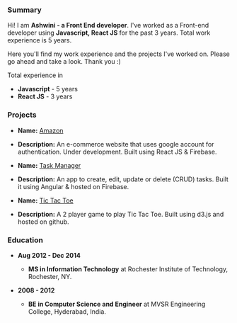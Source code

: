 ### Summary

Hi! I am **Ashwini - a Front End developer**.
I've worked as a Front-end developer using **Javascript, React JS** for the past 3 years. Total work experience is 5 years.

Here you'll find my work experience and the projects I've worked on. Please go ahead and take a look. Thank you :)

Total experience in
+ **Javascript** - 5 years
+ **React JS** - 3 years


### Projects 
- **Name:** [Amazon](https://clone-aec28.web.app/)
- **Description:** An e-commerce website that uses google account for authentication. Under development. Built using React JS & Firebase.

- **Name:** [Task Manager](https://task-manager-373d5.web.app/)
- **Description:** An app to create, edit, update or delete (CRUD) tasks. Built it using Angular & hosted on Firebase.

- **Name:** [Tic Tac Toe](https://aguli-me.github.io/TicTacToe/)
- **Description:** A 2 player game to play Tic Tac Toe. Built using d3.js and hosted on github.
  
### Education

- **Aug 2012 - Dec 2014**
  - **MS in Information Technology** at Rochester Institute of Technology, Rochester, NY.

- **2008 - 2012**
  - **BE in Computer Science and Engineer** at MVSR Engineering College, Hyderabad, India.
